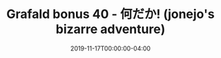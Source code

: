 ---
title: "Grafald bonus 40 - 何だか! (jonejo's bizarre adventure)"
type: "image"
date: 2019-11-17T00:00:00-04:00
draft: false
categories: ["Projects"]
image_path: "../img/2019/bonus_40.png"
alt_text: ""
---
